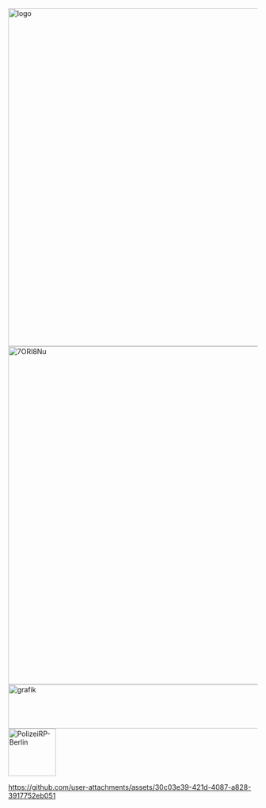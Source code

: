 <img width="683" height="683" alt="logo" src="https://github.com/user-attachments/assets/536e5d31-3676-4133-b6b7-c4b11a3fae38" />
<img width="683" height="683" alt="7ORI8Nu" src="https://github.com/user-attachments/assets/f8adc02c-fe73-4570-9d29-c2b5aba45742" />
<img width="1828" height="89" alt="grafik" src="https://github.com/user-attachments/assets/13602926-53d8-420d-a936-32d26968254e" />
<img width="96" height="96" alt="PolizeiRP-Berlin" src="https://github.com/user-attachments/assets/1ac38b7d-d2b9-4b35-9589-25d775b38b59" />


https://github.com/user-attachments/assets/30c03e39-421d-4087-a828-3917752eb051

